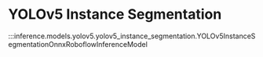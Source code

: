 # YOLOv5 Instance Segmentation

:::inference.models.yolov5.yolov5_instance_segmentation.YOLOv5InstanceSegmentationOnnxRoboflowInferenceModel